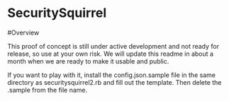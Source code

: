 SecuritySquirrel
================

#Overview

This proof of concept is still under active development and not ready for release, so use at your own risk. We will update this readme in about a month when we are ready to make it usable and public.

If you want to play with it, install the config.json.sample file in the same directory as securitysquirrel2.rb and fill out the template. Then delete the .sample from the file name.
